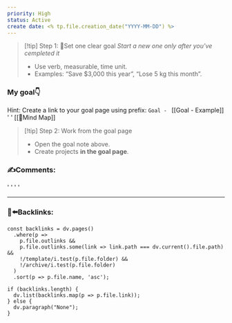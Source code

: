 ```yaml
---
priority: High
status: Active
create date: <% tp.file.creation_date("YYYY-MM-DD") %>
---
```


> [!tip] Step 1: 🎯Set one clear goal
> *Start a new one only after you've cempleted it*
> - Use verb, measurable, time unit.
> - Examples: “Save $3,000 this year”, “Lose 5 kg this month”.


### My goal👇
Hint: Create a link to your goal page using prefix: `Goal - `
[[Goal - Example]]
'
'
[[🧠Mind Map]]

> [!tip] Step 2: Work from the goal page
> - Open the goal note above.
> - Create projects **in the goal page**.

### ✍️Comments:
'
'
'
'
___
### 🔗⬅️Backlinks:
~~~dataviewjs
const backlinks = dv.pages()
  .where(p =>
    p.file.outlinks &&
    p.file.outlinks.some(link => link.path === dv.current().file.path) &&
    !/template/i.test(p.file.folder) &&
    !/archive/i.test(p.file.folder)
  )
  .sort(p => p.file.name, 'asc');

if (backlinks.length) {
  dv.list(backlinks.map(p => p.file.link));
} else {
  dv.paragraph("None");
}
~~~
